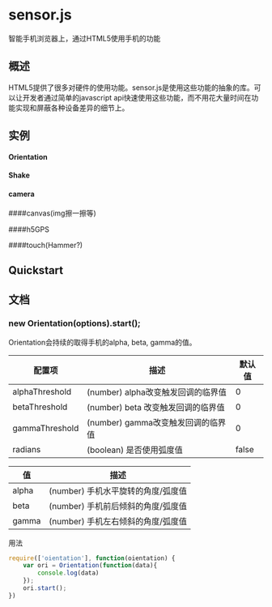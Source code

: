
# sensor.js

智能手机浏览器上，通过HTML5使用手机的功能

概述
--------
HTML5提供了很多对硬件的使用功能。sensor.js是使用这些功能的抽象的库。可以让开发者通过简单的javascript api快速使用这些功能，而不用花大量时间在功能实现和屏蔽各种设备差异的细节上。

实例
------
#### Orientation

#### Shake

#### camera

####canvas(img擦一擦等)

####h5GPS

####touch(Hammer?)

Quickstart
----------


文档
-------------

### new Orientation(options).start();

Orientation会持续的取得手机的alpha, beta, gamma的值。

配置项        | 描述                                     | 默认值
------------- | -----------------------------------------|-----------
alphaThreshold| (number) alpha改变触发回调的临界值       | 0
betaThreshold | (number) beta 改变触发回调的临界值       | 0
gammaThreshold| (number) gamma改变触发回调的临界值       | 0
radians       | (boolean) 是否使用弧度值                 | false


值            | 描述
------------- | -----------------------------------------
alpha         | (number) 手机水平旋转的角度/弧度值
beta          | (number) 手机前后倾斜的角度/弧度值
gamma         | (number) 手机左右倾斜的角度/弧度值

用法
```javascript
require(['oientation'], function(oientation) {
    var ori = Orientation(function(data){
        console.log(data)
    });
    ori.start();
})
```


